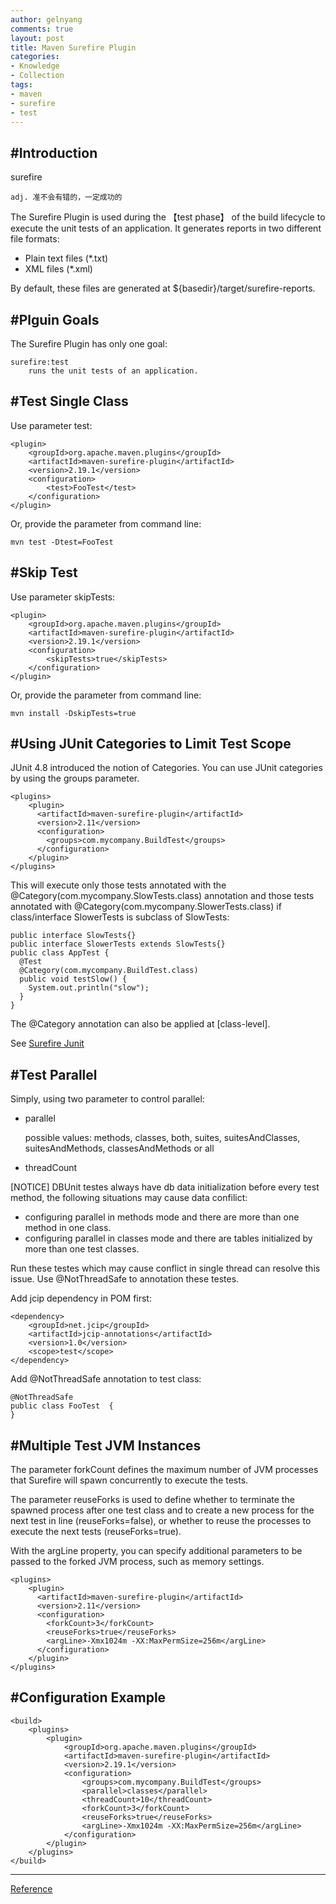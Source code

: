```yaml
---
author: gelnyang
comments: true
layout: post
title: Maven Surefire Plugin
categories:
- Knowledge
- Collection
tags:
- maven
- surefire
- test
---
```

#Introduction
-----------------------------
surefire

	adj. 准不会有错的，一定成功的

The Surefire Plugin is used during the 【test phase】 of the build lifecycle to execute the unit tests of an application. 
It generates reports in two different file formats:

* Plain text files (*.txt)
* XML files (*.xml)

By default, these files are generated at ${basedir}/target/surefire-reports.


#Plguin Goals
-----------------------------
The Surefire Plugin has only one goal:

	surefire:test 
		runs the unit tests of an application.

#Test Single Class
-----------------------------
Use parameter test:
 
	<plugin>
		<groupId>org.apache.maven.plugins</groupId>
		<artifactId>maven-surefire-plugin</artifactId>
		<version>2.19.1</version>
		<configuration>
			<test>FooTest</test>
		</configuration>
	</plugin>

Or, provide the parameter from command line:

	mvn test -Dtest=FooTest

#Skip Test
-----------------------------
Use parameter skipTests:

	<plugin>
		<groupId>org.apache.maven.plugins</groupId>
		<artifactId>maven-surefire-plugin</artifactId>
		<version>2.19.1</version>
		<configuration>
			<skipTests>true</skipTests>
		</configuration>
	</plugin>

Or, provide the parameter from command line:

	mvn install -DskipTests=true

#Using JUnit Categories to Limit Test Scope
-----------------------------
JUnit 4.8 introduced the notion of Categories. You can use JUnit categories by using the groups parameter.

	<plugins>
	    <plugin>
	      <artifactId>maven-surefire-plugin</artifactId>
	      <version>2.11</version>
	      <configuration>
	        <groups>com.mycompany.BuildTest</groups>
	      </configuration>
	    </plugin>
	</plugins>

This will execute only those tests annotated with the @Category(com.mycompany.SlowTests.class) annotation and those tests annotated with @Category(com.mycompany.SlowerTests.class) if class/interface SlowerTests is subclass of SlowTests:

    public interface SlowTests{}
    public interface SlowerTests extends SlowTests{}
    public class AppTest {
      @Test
      @Category(com.mycompany.BuildTest.class)
      public void testSlow() {
        System.out.println("slow");
      }
    }
The @Category annotation can also be applied at [class-level].

See [Surefire Junit]

#Test Parallel
-----------------------------

Simply, using two parameter to control parallel:

* parallel
   
	possible values: methods, classes, both, suites, suitesAndClasses, suitesAndMethods, classesAndMethods or all

* threadCount


[NOTICE] DBUnit testes always have db data initialization before every test method, the following situations may cause data confilict:

* configuring parallel in methods mode and there are more than one method in one class.
* configuring parallel in classes mode and there are tables initialized by more than one test classes.

Run these testes which may cause conflict in single thread can resolve this issue. Use @NotThreadSafe to annotation these testes.

Add jcip dependency in POM first:

	<dependency>
		<groupId>net.jcip</groupId>
		<artifactId>jcip-annotations</artifactId>
		<version>1.0</version>
		<scope>test</scope>
	</dependency>

Add @NotThreadSafe annotation to test class:

	@NotThreadSafe
	public class FooTest  {
	}

#Multiple Test JVM Instances
-----------------------------
The parameter forkCount defines the maximum number of JVM processes that Surefire will spawn concurrently to execute the tests. 

The parameter reuseForks is used to define whether to terminate the spawned process after one test class and to create a new process for the next test in line (reuseForks=false), or whether to reuse the processes to execute the next tests (reuseForks=true).

With the argLine property, you can specify additional parameters to be passed to the forked JVM process, such as memory settings. 

	<plugins>
	    <plugin>
	      <artifactId>maven-surefire-plugin</artifactId>
	      <version>2.11</version>
	      <configuration>
	        <forkCount>3</forkCount>
	        <reuseForks>true</reuseForks>
	        <argLine>-Xmx1024m -XX:MaxPermSize=256m</argLine>
	      </configuration>
	    </plugin>
	</plugins>

#Configuration Example
-----------------------------
	<build>
		<plugins>
			<plugin>
				<groupId>org.apache.maven.plugins</groupId>
				<artifactId>maven-surefire-plugin</artifactId>
				<version>2.19.1</version>
				<configuration>
	        		<groups>com.mycompany.BuildTest</groups>
					<parallel>classes</parallel>
          			<threadCount>10</threadCount>
			        <forkCount>3</forkCount>
			        <reuseForks>true</reuseForks>
			        <argLine>-Xmx1024m -XX:MaxPermSize=256m</argLine>
				</configuration>
			</plugin>
		</plugins>
	</build>



------------------
[Reference]

[reference]: https://maven.apache.org/surefire/maven-surefire-plugin/
[Surefire Junit]: https://maven.apache.org/surefire/maven-surefire-plugin/examples/junit.html
